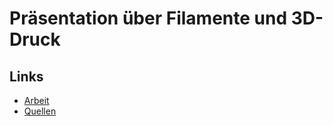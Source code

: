 # Präsentation über Filamente und 3D-Druck

## Links

- [Arbeit](Filamente.pdf)
- [Quellen](Quellen.md)
